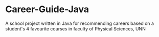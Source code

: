 # Career-Guide-Java
A school project written in Java for recommending careers based on a student's 4 favourite courses in faculty of Physical Sciences, UNN
